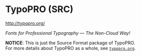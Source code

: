 
TypoPRO (SRC)
=============

http://typopro.org/

*Fonts for Professional Typography &mdash; The Non-Cloud Way!*

**NOTICE**: This is just the Source Format package of TypoPRO.<br/>
For more details about TypoPRO as a whole, see [`typopro.org`](http://typopro.org).

